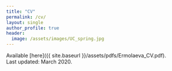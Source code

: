 ```yaml
---
title: "CV"
permalink: /cv/
layout: single
author_profile: true
header:
  image: /assets/images/UC_spring.jpg
---
```


Available [here]({{ site.baseurl }}/assets/pdfs/Ermolaeva_CV.pdf).  
Last updated: March 2020.
